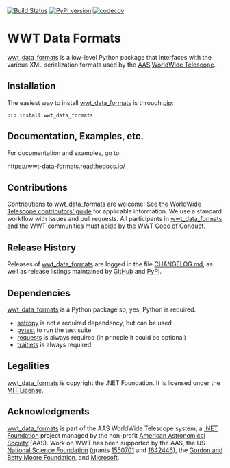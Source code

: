 [![Build Status](https://dev.azure.com/aasworldwidetelescope/WWT/_apis/build/status/WorldWideTelescope.wwt_data_formats?branchName=master)](https://dev.azure.com/aasworldwidetelescope/WWT/_build/latest?definitionId=22&branchName=master)
[![PyPI version](https://badge.fury.io/py/wwt-data-formats.svg)](https://badge.fury.io/py/wwt-data-formats)
[![codecov](https://codecov.io/gh/WorldWideTelescope/wwt_data_formats/branch/master/graph/badge.svg?token=4no5LD8Sed)](https://codecov.io/gh/WorldWideTelescope/wwt_data_formats)

# WWT Data Formats

<!--pypi-begin-->
[wwt_data_formats] is a low-level Python package that
interfaces with the various XML serialization formats used by the [AAS]
[WorldWide Telescope].

[wwt_data_formats]: https://wwt-data-formats.readthedocs.io/
[AAS]: https://aas.org/
[WorldWide Telescope]: http://www.worldwidetelescope.org/
<!--pypi-end-->


## Installation

The easiest way to install [wwt_data_formats] is through [pip]:

```
pip install wwt_data_formats
```

[pip]: https://pip.pypa.io/


## Documentation, Examples, etc.

For documentation and examples, go to:

https://wwt-data-formats.readthedocs.io/


## Contributions

Contributions to [wwt_data_formats] are welcome! See
[the WorldWide Telescope contributors’ guide] for applicable information. We
use a standard workflow with issues and pull requests. All participants in
[wwt_data_formats] and the WWT communities must abide by the
[WWT Code of Conduct].

[the WorldWide Telescope contributors’ guide]: https://worldwidetelescope.github.io/contributing/
[WWT Code of Conduct]: https://worldwidetelescope.github.io/code-of-conduct/


## Release History

Releases of [wwt_data_formats] are logged in the file [CHANGELOG.md](./CHANGELOG.md), as
well as release listings maintained by
[GitHub](https://github.com/WorldWideTelescope/wwt_data_formats/releases) and
[PyPI](https://pypi.org/project/wwt_data_formats/#history).


## Dependencies

[wwt_data_formats] is a Python package so, yes, Python is required.

- [astropy] is not a required dependency, but can be used
- [pytest] to run the test suite
- [requests] is always required (in princple it could be optional)
- [traitlets] is always required

[astropy]: https://www.astropy.org/
[pytest]: https://docs.pytest.org/
[requests]: https://requests.readthedocs.io/
[traitlets]: https://traitlets.readthedocs.io/


## Legalities

[wwt_data_formats] is copyright the .NET Foundation. It is licensed under the
[MIT License](./LICENSE).


## Acknowledgments

[wwt_data_formats] is part of the AAS WorldWide Telescope system, a [.NET Foundation]
project managed by the non-profit [American Astronomical Society] (AAS). Work
on WWT has been supported by the AAS, the US [National Science Foundation]
(grants [1550701] and [1642446]), the [Gordon and Betty Moore Foundation], and
[Microsoft].

[.NET Foundation]: https://dotnetfoundation.org/
[American Astronomical Society]: https://aas.org/
[National Science Foundation]: https://www.nsf.gov/
[1550701]: https://www.nsf.gov/awardsearch/showAward?AWD_ID=1550701
[1642446]: https://www.nsf.gov/awardsearch/showAward?AWD_ID=1642446
[Gordon and Betty Moore Foundation]: https://www.moore.org/
[Microsoft]: https://www.microsoft.com/
